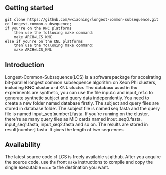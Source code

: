 ## Getting started

	git clone https://github.com/wxiaoning/longest-common-subsequence.git
	cd longest-common-subsequence;
	if you're on the KNC platforms
		then use the following make command:
		make ARCH=LCS_KNC
	else if you're on the KNL platforms
		then use the following make command:
		make ARCH=LCS_KNL

## Introduction

Longest-Common-Subsequence(LCS) is a software package for accelrating bit-parallel longest common subsequence algorithm on Xeon Phi clusters, including KNC cluster and KNL cluster. The database used in the experiments are synthetic, you can use the file input.c and input_ref.c to generate synthetic subject and query data independently. You need to create a new folder named database firstly. The subject and query files are stored in database folder. The subject file is named seq.fasta and the query file is named input_seq[number].fasta. If you're running on the cluster, there're as many query files as MIC cards named input_seq0.fasta, input_seq1.fasta, input_seq2.fasta and so on. The results are stored in result[number].fasta. It gives the length of two sequences.

## Availability

The latest source code of LCS is freely available st github. After you acquire the source code, use the front `make` instructions to compile and copy the single executable `main` to the destination you want.
